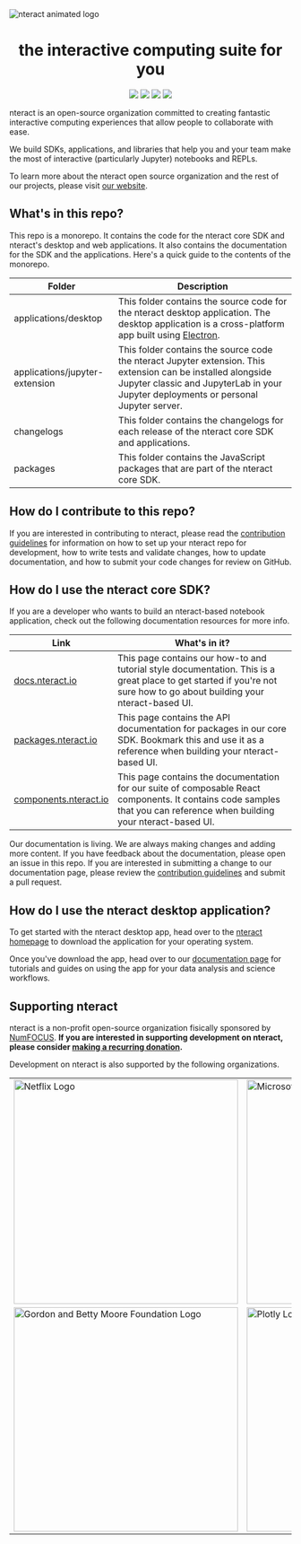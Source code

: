 <img src="https://cloud.githubusercontent.com/assets/836375/15271096/98e4c102-19fe-11e6-999a-a74ffe6e2000.gif" alt="nteract animated logo" style="text-align:center"/>

<h1 align="center">the interactive computing suite for you</h1>

<p align="center">
<a href="https://codecov.io/github/nteract/nteract?branch=master"><img src="https://codecov.io/github/nteract/nteract/coverage.svg?branch=master"/></a>
<a href="https://slack.nteract.io"><img src="https://slack.nteract.io/badge.svg"/></a>
<a href="https://lernajs.io/"><img src="https://img.shields.io/badge/maintained%20with-lerna-cc00ff.svg"/></a>
<a href="https://circleci.com/gh/nteract/nteract/tree/master"><img src="https://circleci.com/gh/nteract/nteract/tree/master.svg?style=shield"/></a>
</p>

nteract is an open-source organization committed to creating fantastic interactive computing experiences that allow people to collaborate with ease.

We build SDKs, applications, and libraries that help you and your team make the most of interactive (particularly Jupyter) notebooks and REPLs.

To learn more about the nteract open source organization and the rest of our projects, please visit [our website](https://nteract.io/).

## What's in this repo?

This repo is a monorepo. It contains the code for the nteract core SDK and nteract's desktop and web applications. It also contains the documentation for the SDK and the applications. Here's a quick guide to the contents of the monorepo.

| Folder                         | Description                                                                                                                                                                                          |
| ------------------------------ | ---------------------------------------------------------------------------------------------------------------------------------------------------------------------------------------------------- |
| applications/desktop           | This folder contains the source code for the nteract desktop application. The desktop application is a cross-platform app built using [Electron](https://electronjs.org/).                           |
| applications/jupyter-extension | This folder contains the source code the nteract Jupyter extension. This extension can be installed alongside Jupyter classic and JupyterLab in your Jupyter deployments or personal Jupyter server. |
| changelogs                     | This folder contains the changelogs for each release of the nteract core SDK and applications.                                                                                                       |
| packages                       | This folder contains the JavaScript packages that are part of the nteract core SDK.                                                                                                                  |

## How do I contribute to this repo?

If you are interested in contributing to nteract, please read the [contribution guidelines](./CONTRIBUTING.md) for information on how to set up your nteract repo for development, how to write tests and validate changes, how to update documentation, and how to submit your code changes for review on GitHub.

## How do I use the nteract core SDK?

If you are a developer who wants to build an nteract-based notebook application, check out the following documentation resources for more info.

| Link                                                    | What's in it?                                                                                                                                                           |
| ------------------------------------------------------- | ----------------------------------------------------------------------------------------------------------------------------------------------------------------------- |
| [docs.nteract.io](https://docs.nteract.io/)             | This page contains our how-to and tutorial style documentation. This is a great place to get started if you're not sure how to go about building your nteract-based UI. |
| [packages.nteract.io](https://packages.nteract.io/)     | This page contains the API documentation for packages in our core SDK. Bookmark this and use it as a reference when building your nteract-based UI.                     |
| [components.nteract.io](https://components.nteract.io/) | This page contains the documentation for our suite of composable React components. It contains code samples that you can reference when building your nteract-based UI. |

Our documentation is living. We are always making changes and adding more content. If you have feedback about the documentation, please open an issue in this repo. If you are interested in submitting a change to our documentation page, please review the [contribution guidelines](./CONTRIBUTING.md) and submit a pull request.

## How do I use the nteract desktop application?

To get started with the nteract desktop app, head over to the [nteract homepage](https://nteract.io/) to download the application for your operating system.

Once you've download the app, head over to our [documentation page](https://docs.nteract.io/) for tutorials and guides on using the app for your data analysis and science workflows.

## Supporting nteract

nteract is a non-profit open-source organization fisically sponsored by [NumFOCUS](https://numfocus.org/). **If you are interested in supporting development on nteract, please consider [making a recurring donation](https://numfocus.salsalabs.org/donate-to-nteract/index.html).**

Development on nteract is also supported by the following organizations.

<table>
<tr>
<td>
<a href="https://netflix.github.io/"><img src="https://netflix.github.io/images/Netflix-OSS-Logo.png" alt="Netflix Logo"width="400px"/></a>
</td>
<td>
<a href="https://opensource.microsoft.com"><img src="https://user-images.githubusercontent.com/1857993/68797361-4f1d1600-0609-11ea-9421-24148b6d2b5a.png" alt="Microsoft Logo" width="400px"/></a>
</td>
</tr>
<tr>
<td><a href="https://www.moore.org/"><img src="https://upload.wikimedia.org/wikipedia/commons/thumb/a/a2/Moore_Foundation_Logo.jpg/400px-Moore_Foundation_Logo.jpg" alt="Gordon and Betty Moore Foundation Logo" width="400px"></a></td>

<td><a href="https://plot.ly/"><img src="https://brand.plot.ly/static/images/plotly-logo-01-stripe@2x.png" alt="Plotly Logo" width="400px"></a></td></tr>
</table>
